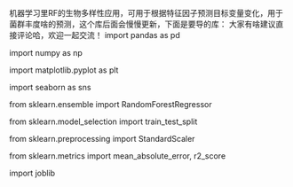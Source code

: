 机器学习里RF的生物多样性应用，可用于根据特征因子预测目标变量变化，用于菌群丰度啥的预测，这个库后面会慢慢更新，下面是要导的库：
大家有啥建议直接评论哈，欢迎一起交流！
import pandas as pd

import numpy as np

import matplotlib.pyplot as plt

import seaborn as sns

from sklearn.ensemble import RandomForestRegressor

from sklearn.model_selection import train_test_split

from sklearn.preprocessing import StandardScaler

from sklearn.metrics import mean_absolute_error, r2_score

import joblib
